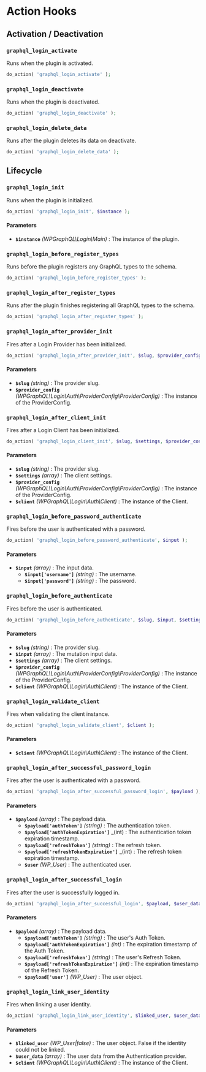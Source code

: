 # Action Hooks

## Activation / Deactivation
### `graphql_login_activate`

Runs when the plugin is activated.

```php
do_action( 'graphql_login_activate' );
```

### `graphql_login_deactivate`

Runs when the plugin is deactivated.

```php
do_action( 'graphql_login_deactivate' );
```

### `graphql_login_delete_data`

Runs after the plugin deletes its data on deactivate.

```php
do_action( 'graphql_login_delete_data' );
```

## Lifecycle
### `graphql_login_init`

Runs when the plugin is initialized.

```php
do_action( 'graphql_login_init', $instance );
```

#### Parameters

* **`$instance`** _(WPGraphQL\Login\Main)_ : The instance of the plugin.

### `graphql_login_before_register_types`

Runs before the plugin registers any GraphQL types to the schema.

```php
do_action( 'graphql_login_before_register_types' );
```

### `graphql_login_after_register_types`

Runs after the plugin finishes registering all GraphQL types to the schema.

```php
do_action( 'graphql_login_after_register_types' );
```

### `graphql_login_after_provider_init`

Fires after a Login Provider has been initialized.

```php
do_action( 'graphql_login_after_provider_init', $slug, $provider_config );
```

#### Parameters

* **`$slug`** _(string)_ : The provider slug.
* **`$provider_config`** _(WPGraphQL\Login\Auth\ProviderConfig\ProviderConfig)_ : The instance of the ProviderConfig.

### `graphql_login_after_client_init`

Fires after a Login Client has been initialized.

```php
do_action( 'graphql_login_client_init', $slug, $settings, $provider_config, $client );
```

#### Parameters

* **`$slug`** _(string)_ : The provider slug.
* **`$settings`** _(array)_ : The client settings.
* **`$provider_config`** _(WPGraphQL\Login\Auth\ProviderConfig\ProviderConfig)_ : The instance of the ProviderConfig.
* **`$client`** _(WPGraphQL\Login\Auth\Client)_ : The instance of the Client.

### `graphql_login_before_password_authenticate`

Fires before the user is authenticated with a password.

```php
do_action( 'graphql_login_before_password_authenticate', $input );
```

#### Parameters

* **`$input`** _(array)_ : The input data.
	* **`$input['username']`** _(string)_ : The username.
	* **`$input['password']`** _(string)_ : The password.

### `graphql_login_before_authenticate`

Fires before the user is authenticated.

```php
do_action( 'graphql_login_before_authenticate', $slug, $input, $settings, $provider_config, $client );
```

#### Parameters

* **`$slug`** _(string)_ : The provider slug.
* **`$input`** _(array)_ : The mutation input data.
* **`$settings`** _(array)_ : The client settings.
* **`$provider_config`** _(WPGraphQL\Login\Auth\ProviderConfig\ProviderConfig)_ : The instance of the ProviderConfig.
* **`$client`** _(WPGraphQL\Login\Auth\Client)_ : The instance of the Client.

### `graphql_login_validate_client`

Fires when validating the client instance.

```php
do_action( 'graphql_login_validate_client', $client );
```

#### Parameters

* **`$client`** _(WPGraphQL\Login\Auth\Client)_ : The instance of the Client.

### `graphql_login_after_successful_password_login`

Fires after the user is authenticated with a password.

```php
do_action( 'graphql_login_after_successful_password_login', $payload );
```

#### Parameters

* **`$payload`** _(array)_ : The payload data.
	* **`$payload['authToken']`** _(string)_ : The authentication token.
	* **`$payload['authTokenExpiration']`** _(int) : The authentication token expiration timestamp.
	* **`$payload['refreshToken']`** _(string)_ : The refresh token.
	* **`$payload['refreshTokenExpiration']`** _(int) : The refresh token expiration timestamp.
	* **`$user`** _(WP_User)_ : The authenticated user.

### `graphql_login_after_successful_login`

Fires after the user is successfully logged in.

```php
do_action( 'graphql_login_after_successful_login', $payload, $user_data, $client );
```

#### Parameters

* **`$payload`** _(array)_ : The payload data.
	* **`$payload['authToken']`** _(string)_ : The user's Auth Token.
	* **`$payload['authTokenExpiration']`** _(int)_ : The expiration timestamp of the Auth Token.
	* **`$payload['refreshToken']`** _(string)_ : The user's Refresh Token.
	* **`$payload['refreshTokenExpiration']`** _(int)_ : The expiration timestamp of the Refresh Token.
	* **`$payload['user']`** _(WP_User)_ : The user object.

### `graphql_login_link_user_identity`

Fires when linking a user identity.

```php
do_action( 'graphql_login_link_user_identity', $linked_user, $user_data, $client );
```

#### Parameters

* **`$linked_user`** _(WP_User|false)_ : The user object. False if the identity could not be linked.
* **`$user_data`** _(array)_ : The user data from the Authentication provider.
* **`$client`** _(WPGraphQL\Login\Auth\Client)_ : The instance of the Client.
